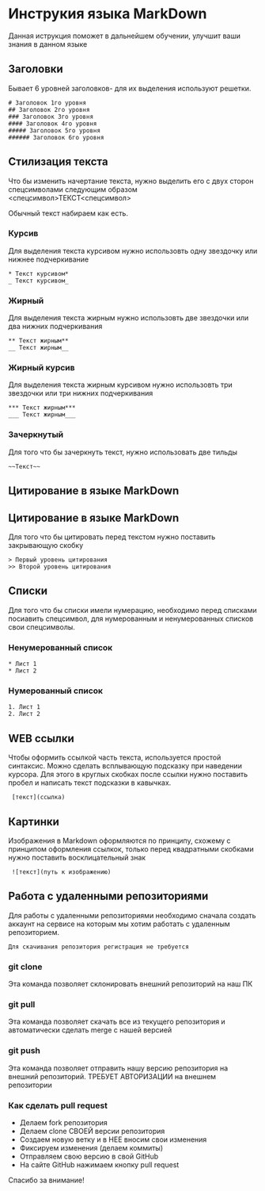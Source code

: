 # Инструкия языка MarkDown

Данная иструкция поможет в дальнейшем обучении, улучшит ваши знания в данном языке

## Заголовки

Бывает 6 уровней заголовков- для их выделения используют решетки.
```ch
# Заголовок 1го уровня
## Заголовок 2го уровня
### Заголовок 3го уровня
#### Заголовок 4го уровня
##### Заголовок 5го уровня
###### Заголовок 6го уровня
```

## Стилизация текста

Что бы изменить начертание текста, нужно выделить его с двух сторон спецсимволами следующим образом <спецсимвол>ТЕКСТ<спецсимвол>

Обычный текст набираем как есть.

### Курсив
Для выделения текста курсивом нужно использовть одну звездочку или нижнее подчеркивание
```ch
* Текст курсивом*
_ Текст курсивом_
```

### Жирный
Для выделения текста жирным нужно использовть две звездочки или два нижних подчеркивания
```ch
** Текст жирным**
__ Текст жирным__
```

### Жирный курсив
Для выделения текста жирным курсивом нужно использовть три звездочки или три нижних подчеркивания
```ch
*** Текст жирным***
___ Текст жирным___
```

### Зачеркнутый
Для того что бы зачеркнуть текст, нужно использовать две тильды
```ch
~~Текст~~
```


## Цитирование в языке MarkDown

## Цитирование в языке MarkDown
Для того что бы цитировать перед текстом нужно поставить закрывающую скобку
```ch
> Первый уровень цитирования
>> Второй уровень цитирования
```

## Списки

Для того что бы списки имели нумерацию, необходимо перед списками посиавить спецсимвол, для нумерованным и ненумерованных списков свои спецсимволы.

### Ненумерованный список
```ch
* Лист 1
* Лист 2
```

### Нумерованный список
```
1. Лист 1
2. Лист 2
```

## WEB ссылки

Чтобы оформить ссылкой часть текста, используется простой синтаксис. Можно сделать всплывающую подсказку при наведении курсора. Для этого в круглых скобках после ссылки нужно поставить пробел и написать текст подсказки в кавычках.
```
 [текст](ссылка)
```

## Картинки

Изображения в Markdown оформляются по принципу, схожему с принципом оформления ссылкок, только перед квадратными скобками нужно поставить восклицательный знак
```
 ![текст](путь к изображению)
```

## Работа с удаленными репозиториями 

Для работы с удаленными репозиториями необходимо сначала создать аккаунт на сервисе на которым мы хотим работать с удаленным репозиторием.
```
Для скачивания репозитория регистрация не требуется
```
### git clone
Эта команда позволяет склонировать внешний репозиторий на наш ПК 

### git pull
Эта команда позволяет скачать все из текущего репозитория и автоматически
сделать merge с нашей версией

### git push
Эта команда позволяет отправить нашу версию репозитория на внешний
репозиторий. ТРЕБУЕТ АВТОРИЗАЦИИ на внешнем репозитории

### Как сделать pull request
* Делаем fork репозитория
* Делаем clone СВОЕЙ версии репозитория
* Создаем новую ветку и в НЕЕ вносим свои изменения
* Фиксируем изменения (делаем коммиты)
* Отправляем свою версию в свой GitHub
* На сайте GitHub нажимаем кнопку pull request

Спасибо за внимание!